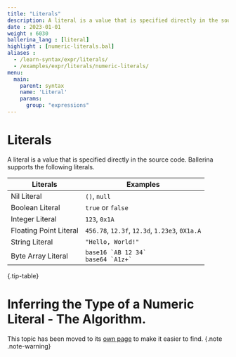 ```yaml
---
title: "Literals"
description: A literal is a value that is specified directly in the source code.
date : 2023-01-01
weight : 6030
ballerina_lang : [literal]
highlight : [numeric-literals.bal]
aliases : 
  - /learn-syntax/expr/literals/
  - /examples/expr/literals/numeric-literals/
menu:
  main:
    parent: syntax
    name: 'Literal'
    params:
      group: "expressions"
---
```


# Literals

A literal is a value that is specified directly in the source code. Ballerina supports the following literals.

| Literals               | Examples                                          |
| ---------------------- | ------------------------------------------------ |
| Nil Literal            | `()`, `null`                                     |
| Boolean Literal        | `true` or `false`                                |
| Integer Literal        | `123`, `0x1A`                                    |
| Floating Point Literal | `456.78`, `12.3f`, `12.3d`, `1.23e3`, `0X1a.A`   |
| String Literal         | `"Hello, World!"`                                |
| Byte Array Literal     | ``base16 `AB 12 34` `` <br/>  ``base64 `A1z+` `` |
{.tip-table}

# Inferring the Type of a Numeric Literal - The Algorithm.

This topic has been moved to its [own page](/docs/types/rules/numeric-literals/) to make it easier to find.
{.note .note-warning}